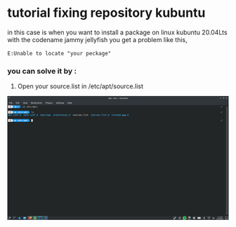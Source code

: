 # tutorial fixing repository kubuntu

 in this case is when you want to install a package on linux kubuntu 20.04Lts with the codename jammy jellyfish you get a problem like this,

```
E:Unable to locate "your peckage"
```

### you can solve it by :
1. Open your source.list in /etc/apt/source.list

![image](./foto/sourcelist.png)



